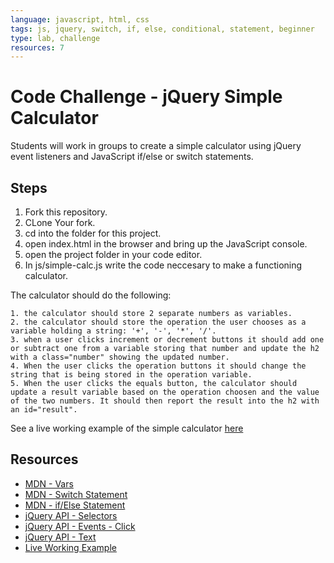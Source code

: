 ```yaml
---
language: javascript, html, css
tags: js, jquery, switch, if, else, conditional, statement, beginner
type: lab, challenge
resources: 7
---
```


# Code Challenge - jQuery Simple Calculator

Students will work in groups to create a simple calculator using jQuery event listeners and JavaScript if/else or switch statements.

## Steps

1. Fork this repository.
2. CLone Your fork.
3. cd into the folder for this project.
4. open index.html in the browser and bring up the JavaScript console.
5. open the project folder in your code editor.
6. In js/simple-calc.js write the code neccesary to make a functioning calculator.  

  The calculator should do the following:  

    1. the calculator should store 2 separate numbers as variables.
    2. the calculator should store the operation the user chooses as a variable holding a string: '+', '-', '*', '/'.
    3. when a user clicks increment or decrement buttons it should add one or subtract one from a variable storing that number and update the h2 with a class="number" showing the updated number.
    4. When the user clicks the operation buttons it should change the string that is being stored in the operation variable.
    5. When the user clicks the equals button, the calculator should update a result variable based on the operation choosen and the value of the two numbers. It should then report the result into the h2 with an id="result".

See a live working example of the simple calculator [here](http://learn-co-curriculum.github.io/fe-jquery-simple-calc/)

## Resources

 * [MDN - Vars](https://developer.mozilla.org/en-US/docs/Web/JavaScript/Reference/Statements/var)
 * [MDN - Switch Statement](https://developer.mozilla.org/en-US/docs/Web/JavaScript/Reference/Statements/switch)
 * [MDN - if/Else Statement](https://developer.mozilla.org/en-US/docs/Web/JavaScript/Reference/Statements/if...else)
 * [jQuery API - Selectors](http://api.jquery.com/category/selectors/)
 * [jQuery API - Events - Click](http://api.jquery.com/click/)
 * [jQuery API - Text](http://api.jquery.com/text/)
 * [Live Working Example](http://learn-co-curriculum.github.io/fe-jquery-simple-calc/)